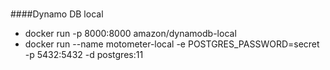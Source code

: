 #

####Dynamo DB local
- docker run -p 8000:8000 amazon/dynamodb-local
- docker run --name motometer-local -e POSTGRES_PASSWORD=secret -p 5432:5432 -d postgres:11 
 